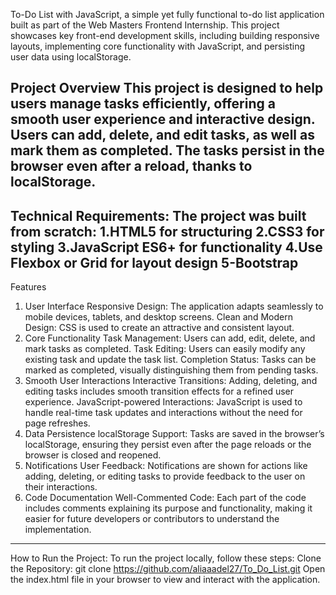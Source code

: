 To-Do List with JavaScript, a simple yet fully functional to-do list application built as part of the Web Masters Frontend Internship. This project showcases key front-end development skills,
including building responsive layouts, implementing core functionality with JavaScript, and persisting user data using localStorage.

Project Overview
This project is designed to help users manage tasks efficiently, offering a smooth user experience and interactive design. Users can add, delete, and edit tasks,
as well as mark them as completed. The tasks persist in the browser even after a reload, thanks to localStorage.
----------------------------------------------------------------------------------------------------
Technical Requirements:
The project was built from scratch:
1.HTML5 for structuring
2.CSS3 for styling
3.JavaScript ES6+ for functionality
4.Use Flexbox or Grid for layout design
5-Bootstrap
----------------------------------------------------------------------------------------------------
Features
1. User Interface
Responsive Design: The application adapts seamlessly to mobile devices, tablets, and desktop screens.
Clean and Modern Design: CSS is used to create an attractive and consistent layout.
2. Core Functionality
Task Management: Users can add, edit, delete, and mark tasks as completed.
Task Editing: Users can easily modify any existing task and update the task list.
Completion Status: Tasks can be marked as completed, visually distinguishing them from pending tasks.
3. Smooth User Interactions
Interactive Transitions: Adding, deleting, and editing tasks includes smooth transition effects for a refined user experience.
JavaScript-powered Interactions: JavaScript is used to handle real-time task updates and interactions without the need for page refreshes.
4. Data Persistence
localStorage Support: Tasks are saved in the browser’s localStorage, ensuring they persist even after the page reloads or the browser is closed and reopened.
5. Notifications
User Feedback: Notifications are shown for actions like adding, deleting, or editing tasks to provide feedback to the user on their interactions.
6. Code Documentation
Well-Commented Code: Each part of the code includes comments explaining its purpose and functionality,
making it easier for future developers or contributors to understand the implementation.
----------------------------------------------------------------------------------------------------
How to Run the Project:
To run the project locally, follow these steps:
Clone the Repository:
git clone https://github.com/aliaaadel27/To_Do_List.git
Open the index.html file in your browser to view and interact with the application.


